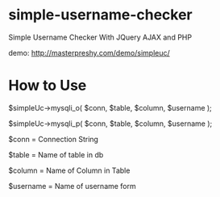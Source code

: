 # simple-username-checker
Simple Username Checker With JQuery AJAX and PHP

demo: http://masterpreshy.com/demo/simpleuc/

# How to Use

$simpleUc->mysqli_o( $conn, $table, $column, $username );

$simpleUc->mysqli_p( $conn, $table, $column, $username );

$conn = Connection String

$table = Name of table in db

$column = Name of Column in Table

$username = Name of username form
